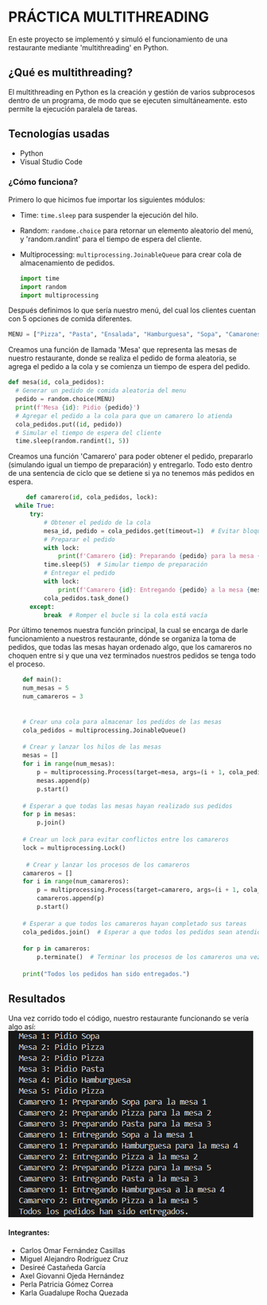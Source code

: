 # PRÁCTICA MULTITHREADING

En este proyecto se implementó y simuló el funcionamiento de una restaurante mediante 'multithreading' en Python.

## ¿Qué es multithreading?
El multithreading en Python es la creación y gestión de varios subprocesos dentro de un programa, de modo que se ejecuten simultáneamente. esto permite la ejecución paralela de tareas.

## Tecnologías usadas
- Python
- Visual Studio Code



### ¿Cómo funciona?
Primero  lo que hicimos fue importar los siguientes módulos:
- Time: `time.sleep` para suspender la ejecución del hilo. 
- Random: `randome.choice` para retornar un elemento aleatorio del menú, y 'random.randint' para el tiempo de espera     del cliente.
- Multiprocessing: `multiprocessing.JoinableQueue` para crear cola de almacenamiento de pedidos.

  ```python
  import time
  import random
  import multiprocessing


Después definimos lo que sería nuestro menú, del cual los clientes cuentan con 5 opciones de comida diferentes.
  ```python
  MENU = ["Pizza", "Pasta", "Ensalada", "Hamburguesa", "Sopa", "Camarones"]
  ```

Creamos una función de llamada 'Mesa' que representa las mesas de nuestro restaurante, donde se realiza el pedido de forma aleatoria, se agrega el pedido a la cola y se comienza un tiempo de espera del pedido.
  ```python
  def mesa(id, cola_pedidos):
    # Generar un pedido de comida aleatoria del menu
    pedido = random.choice(MENU)
    print(f'Mesa {id}: Pidio {pedido}')
    # Agregar el pedido a la cola para que un camarero lo atienda
    cola_pedidos.put((id, pedido))
    # Simular el tiempo de espera del cliente
    time.sleep(random.randint(1, 5))
   ```

Creamos una función 'Camarero' para poder obtener el pedido, prepararlo (simulando igual un tiempo de preparación) y entregarlo. Todo esto dentro de una sentencia de ciclo que se detiene si ya no tenemos más pedidos en espera.
  ```python
       def camarero(id, cola_pedidos, lock):
    while True:
        try:
            # Obtener el pedido de la cola
            mesa_id, pedido = cola_pedidos.get(timeout=1)  # Evitar bloqueo en espera
            # Preparar el pedido
            with lock:
                print(f'Camarero {id}: Preparando {pedido} para la mesa {mesa_id}')
            time.sleep(5)  # Simular tiempo de preparación
            # Entregar el pedido
            with lock:
                print(f'Camarero {id}: Entregando {pedido} a la mesa {mesa_id}')
            cola_pedidos.task_done()
        except:
            break  # Romper el bucle si la cola está vacía
  ```

Por último tenemos nuestra función principal, la cual se encarga de darle funcionamiento a nuestros restaurante, dónde se organiza la toma de pedidos, que todas las mesas hayan ordenado algo, que los camareros no choquen entre si y que una vez terminados nuestros pedidos se tenga todo el proceso.
```python
    def main():
    num_mesas = 5
    num_camareros = 3


    # Crear una cola para almacenar los pedidos de las mesas
    cola_pedidos = multiprocessing.JoinableQueue()

    # Crear y lanzar los hilos de las mesas
    mesas = []
    for i in range(num_mesas):
        p = multiprocessing.Process(target=mesa, args=(i + 1, cola_pedidos))
        mesas.append(p)
        p.start()

    # Esperar a que todas las mesas hayan realizado sus pedidos
    for p in mesas:
        p.join()

    # Crear un lock para evitar conflictos entre los camareros
    lock = multiprocessing.Lock()

     # Crear y lanzar los procesos de los camareros
    camareros = []
    for i in range(num_camareros):
        p = multiprocessing.Process(target=camarero, args=(i + 1, cola_pedidos, lock))
        camareros.append(p)
        p.start()

    # Esperar a que todos los camareros hayan completado sus tareas
    cola_pedidos.join()  # Esperar a que todos los pedidos sean atendidos

    for p in camareros:
        p.terminate()  # Terminar los procesos de los camareros una vez completados los pedidos

    print("Todos los pedidos han sido entregados.")
  ```


## Resultados
Una vez corrido todo el código, nuestro restaurante funcionando se vería algo así:
  ![Captura de resultados obtenidos](https://github.com/perloops/SistemasDistribuidos/blob/055bdb085250350920f72492601c80f6aa6c28f0/Resultados.png)


#### Integrantes:
- Carlos Omar Fernández Casillas
- Miguel Alejandro Rodríguez Cruz
- Desireé Castañeda García
- Axel Giovanni Ojeda Hernández
- Perla Patricia Gómez Correa
- Karla Guadalupe Rocha Quezada


